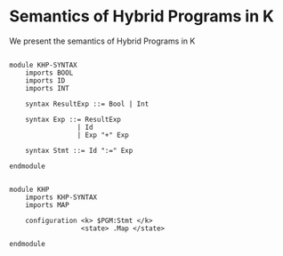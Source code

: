 Semantics of Hybrid Programs in K
==================================

We present the semantics of Hybrid Programs in K

```{.k}

module KHP-SYNTAX
    imports BOOL
    imports ID
    imports INT

    syntax ResultExp ::= Bool | Int

    syntax Exp ::= ResultExp
                 | Id
                 | Exp "+" Exp

    syntax Stmt ::= Id ":=" Exp

endmodule


module KHP
    imports KHP-SYNTAX
    imports MAP

    configuration <k> $PGM:Stmt </k>
                  <state> .Map </state>

endmodule

```
